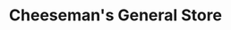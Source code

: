 ---
title: "Cheeseman's General Store"
url: /rockwell/cheesemans-general-store/
shop: Lebensmittel
---